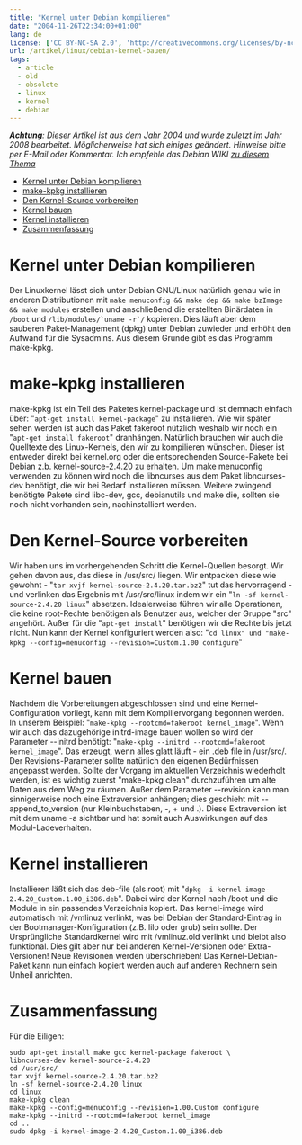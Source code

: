 ```yaml
---
title: "Kernel unter Debian kompilieren"
date: "2004-11-26T22:34:00+01:00"
lang: de
license: ['CC BY-NC-SA 2.0', 'http://creativecommons.org/licenses/by-nc-sa/2.0/de/']
url: /artikel/linux/debian-kernel-bauen/
tags:
  - article
  - old
  - obsolete
  - linux
  - kernel
  - debian
---
```


*__Achtung__: Dieser Artikel ist aus dem Jahr 2004 und wurde zuletzt im Jahr 2008
bearbeitet. Möglicherweise hat sich einiges geändert. Hinweise bitte per E-Mail
oder Kommentar. Ich empfehle das Debian WIKI [zu diesem Thema](https://wiki.debian.org/BuildADebianKernelPackage)*

 * [Kernel unter Debian kompilieren](#kernel_unter_debian_kompilieren)
 * [make-kpkg installieren](#makekpkg_installieren)
 * [Den Kernel-Source vorbereiten](#den_kernelsource_vorbereiten)
 * [Kernel bauen](#kernel_bauen)
 * [Kernel installieren](#kernel_installieren)
 * [Zusammenfassung](#zusammenfassung)

Kernel unter Debian kompilieren
===============================

Der Linuxkernel lässt sich unter Debian GNU/Linux natürlich genau wie in anderen Distributionen mit `make menuconfig && make dep && make bzImage && make modules` erstellen und anschließend die erstellten Binärdaten in `/boot` und ``/lib/modules/`uname -r`/`` kopieren. Dies läuft aber dem sauberen Paket-Management (dpkg) unter Debian zuwieder und erhöht den Aufwand für die Sysadmins. Aus diesem Grunde gibt es das Programm make-kpkg.

make-kpkg installieren
======================

make-kpkg ist ein Teil des Paketes kernel-package und ist demnach einfach über: "`apt-get install kernel-package`" zu installieren. Wie wir später sehen werden ist auch das Paket fakeroot nützlich weshalb wir noch ein "`apt-get install fakeroot`" dranhängen. Natürlich brauchen wir auch die Quelltexte des Linux-Kernels, den wir zu kompilieren wünschen. Dieser ist entweder direkt bei kernel.org oder die entsprechenden Source-Pakete bei Debian z.b. kernel-source-2.4.20 zu erhalten. Um make menuconfig verwenden zu können wird noch die libncurses aus dem Paket libncurses-dev benötigt, die wir bei Bedarf installieren müssen. Weitere zwingend benötigte Pakete sind libc-dev, gcc, debianutils und make die, sollten sie noch nicht vorhanden sein, nachinstalliert werden.

Den Kernel-Source vorbereiten
=============================

Wir haben uns im vorhergehenden Schritt die Kernel-Quellen besorgt. Wir gehen davon aus, das diese in /usr/src/ liegen. Wir entpacken diese wie gewohnt - "`tar xvjf kernel-source-2.4.20.tar.bz2`" tut das hervorragend - und verlinken das Ergebnis mit /usr/src/linux indem wir ein "`ln -sf kernel-source-2.4.20 linux`" absetzen.
Idealerweise führen wir alle Operationen, die keine root-Rechte benötigen als Benutzer aus, welcher der Gruppe "src" angehört. Außer für die "`apt-get install`" benötigen wir die Rechte bis jetzt nicht.
Nun kann der Kernel konfiguriert werden also: "`cd linux" und "make-kpkg --config=menuconfig --revision=Custom.1.00 configure`"

Kernel bauen
============

Nachdem die Vorbereitungen abgeschlossen sind und eine Kernel-Configuration vorliegt, kann mit dem Kompiliervorgang begonnen werden.
In unserem Beispiel: "`make-kpkg --rootcmd=fakeroot kernel_image`".
Wenn wir auch das dazugehörige initrd-image bauen wollen so wird der Parameter --initrd benötigt:
"`make-kpkg --initrd --rootcmd=fakeroot kernel_image`".
Das erzeugt, wenn alles glatt läuft - ein .deb file in /usr/src/. Der Revisions-Parameter sollte natürlich den eigenen Bedürfnissen angepasst werden. Sollte der Vorgang im aktuellen Verzeichnis wiederholt werden, ist es wichtig zuerst "make-kpkg clean" durchzuführen um alte Daten aus dem Weg zu räumen. Außer dem Parameter --revision kann man sinnigerweise noch eine Extraversion anhängen; dies geschieht mit --append_to_version (nur Kleinbuchstaben, -, + und .). Diese Extraversion ist mit dem uname -a sichtbar und hat somit auch Auswirkungen auf das Modul-Ladeverhalten.

Kernel installieren
===================

Installieren läßt sich das deb-file (als root) mit "`dpkg -i kernel-image-2.4.20_Custom.1.00_i386.deb`". Dabei wird der Kernel nach /boot und die Module in ein passendes Verzeichnis kopiert. Das kernel-image wird automatisch mit /vmlinuz verlinkt, was bei Debian der Standard-Eintrag in der Bootmanager-Konfiguration (z.B. lilo oder grub) sein sollte. Der Ursprüngliche Standardkernel wird mit /vmlinuz.old verlinkt und bleibt also funktional. Dies gilt aber nur bei anderen Kernel-Versionen oder Extra-Versionen! Neue Revisionen werden überschrieben!
Das Kernel-Debian-Paket kann nun einfach kopiert werden auch auf anderen Rechnern sein Unheil anrichten.

Zusammenfassung
===============

Für die Eiligen:

    sudo apt-get install make gcc kernel-package fakeroot \
    libncurses-dev kernel-source-2.4.20
    cd /usr/src/
    tar xvjf kernel-source-2.4.20.tar.bz2
    ln -sf kernel-source-2.4.20 linux
    cd linux
    make-kpkg clean
    make-kpkg --config=menuconfig --revision=1.00.Custom configure
    make-kpkg --initrd --rootcmd=fakeroot kernel_image
    cd ..
    sudo dpkg -i kernel-image-2.4.20_Custom.1.00_i386.deb
